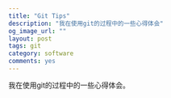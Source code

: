 ```yaml
---
title: "Git Tips"
description: "我在使用git的过程中的一些心得体会"
og_image_url: ""
layout: post
tags: git
category: software
comments: yes
---
```


我在使用git的过程中的一些心得体会。